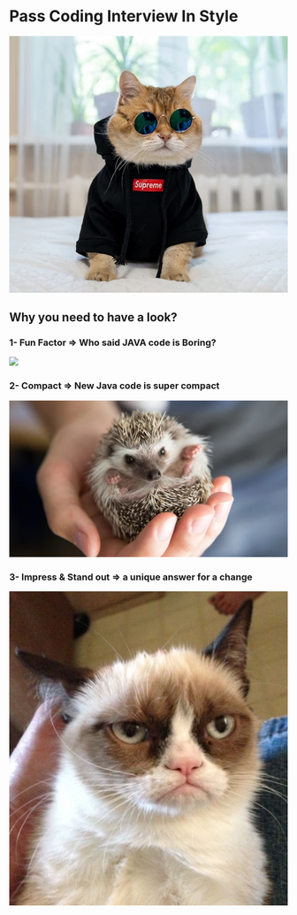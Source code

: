# Pass Coding Interview In Style
![](images/cat.jpg)

## Why you need to have a look?

### 1- Fun Factor => Who said JAVA code is Boring?
![](images/mr-bean.gif)

### 2- Compact => New Java code is super compact
![](images/hedg.jpg)

### 3- Impress & Stand out => a unique answer for a change
![](images/g-cat.jpg)
